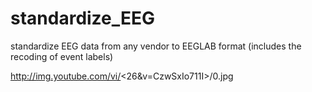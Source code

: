 # standardize_EEG
standardize EEG data from any vendor to EEGLAB format (includes the recoding of event labels)

http://img.youtube.com/vi/<26&v=CzwSxIo711I>/0.jpg

